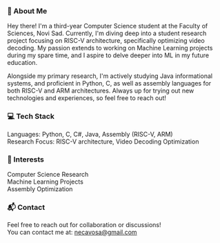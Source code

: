 ### 👋 About Me
Hey there! I'm a third-year Computer Science student at the Faculty of Sciences, Novi Sad. Currently, I'm diving deep into a student research project focusing on RISC-V architecture, specifically optimizing video decoding. My passion extends to working on Machine Learning projects during my spare time, and I aspire to delve deeper into ML in my future education.

Alongside my primary research, I'm actively studying Java informational systems, and proficient in Python, C, as well as assembly languages for both RISC-V and ARM architectures. Always up for trying out new technologies and experiences, so feel free to reach out!

### 💻 Tech Stack 
Languages: Python, C, C#, Java, Assembly (RISC-V, ARM) \
Research Focus: RISC-V architecture, Video Decoding Optimization

### 🌱 Interests
Computer Science Research \
Machine Learning Projects \
Assembly Optimization

### 📬 Contact
Feel free to reach out for collaboration or discussions! \
You can contact me at: necavosa@gmail.com

